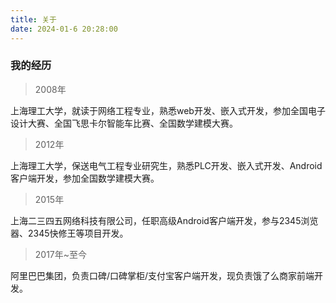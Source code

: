 ```yaml
---
title: 关于
date: 2024-01-6 20:28:00
---
```


### 我的经历

> 2008年

  上海理工大学，就读于网络工程专业，熟悉web开发、嵌入式开发，参加全国电子设计大赛、全国飞思卡尔智能车比赛、全国数学建模大赛。

> 2012年
 
  上海理工大学，保送电气工程专业研究生，熟悉PLC开发、嵌入式开发、Android客户端开发，参加全国数学建模大赛。

> 2015年

  上海二三四五网络科技有限公司，任职高级Android客户端开发，参与2345浏览器、2345快修王等项目开发。

> 2017年~至今

  阿里巴巴集团，负责口碑/口碑掌柜/支付宝客户端开发，现负责饿了么商家前端开发。
